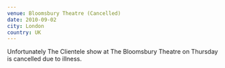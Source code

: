 ```yaml
---
venue: Bloomsbury Theatre (Cancelled)
date: 2010-09-02
city: London
country: UK
---
```


Unfortunately The Clientele show at The Bloomsbury Theatre on Thursday is cancelled due to illness.